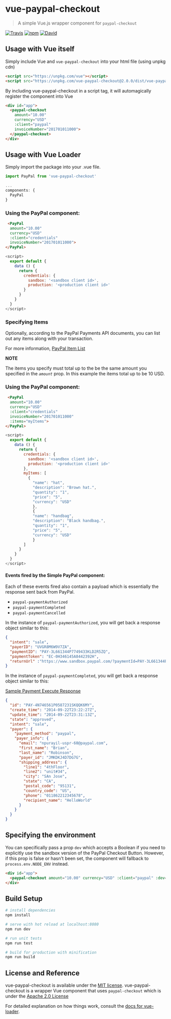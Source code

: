 # vue-paypal-checkout

> A simple Vue.js wrapper component for `paypal-checkout`

[![Travis](https://img.shields.io/travis/khoanguyen96/vue-paypal-checkout.svg)](https://travis-ci.org/khoanguyen96/vue-paypal-checkout)
[![npm](https://img.shields.io/npm/v/vue-paypal-checkout.svg)](https://www.npmjs.com/package/vue-paypal-checkout)
[![David](https://img.shields.io/david/khoanguyen96/vue-paypal-checkout.svg)](https://david-dm.org/khoanguyen96/vue-paypal-checkout)

## Usage with Vue itself
Simply include Vue and `vue-paypal-checkout` into your html file (using unpkg cdn)

``` html
<script src="https://unpkg.com/vue"></script>
<script src="https://unpkg.com/vue-paypal-checkout@2.0.0/dist/vue-paypal-checkout.min.js"></script>
```

By including vue-paypal-checkout in a script tag, it will automagically register the component into Vue
``` html
<div id="app">
  <paypal-checkout
    amount="10.00"
    currency="USD"
    :client="paypal"
    invoiceNumber="201701011000">
  </paypal-checkout>
</div>
```

## Usage with Vue Loader
Simply import the package into your .vue file.

``` javascript
import PayPal from 'vue-paypal-checkout'

...
components: {
  PayPal
}
```

### Using the PayPal component:
``` html
 <PayPal
  amount="10.00"
  currency="USD"
  :client="credentials"
  invoiceNumber="201701011000">
</PayPal>
```

``` javascript
<script>
  export default {
    data () {
      return {
        credentials: {
          sandbox: '<sandbox client id>',
          production: '<production client id>'
        }
      }
    }
  }
</script>
```

### Specifying Items
Optionally, according to the PayPal Payments API documents, you can list out any items along with your transaction.

For more information, [PayPal Item List](https://developer.paypal.com/docs/api/payments/#definition-item_list)

**NOTE** 

The items you specify must total up to the be the same amount you specified in the _`amount`_ prop. In this example the items total up to be 10 USD.

### Using the PayPal component:
``` html
 <PayPal
  amount="10.00"
  currency="USD"
  :client="credentials"
  invoiceNumber="201701011000"
  :items="myItems">
</PayPal>
```

``` javascript
<script>
  export default {
    data () {
      return {
        credentials: {
          sandbox: '<sandbox client id>',
          production: '<production client id>'
        },
        myItems: [
          {
            "name": "hat",
            "description": "Brown hat.",
            "quantity": "1",
            "price": "5",
            "currency": "USD"
            },
            {
            "name": "handbag",
            "description": "Black handbag.",
            "quantity": "1",
            "price": "5",
            "currency": "USD"
            }
        ]
      }
    }
  }
</script>
```


#### Events fired by the Simple PayPal component:

Each of these events fired also contain a payload which is essentially the response sent back from PayPal.

+ `paypal-paymentAuthorized`
+ `paypal-paymentCompleted`
+ `paypal-paymentCancelled`

In the instance of `paypal-paymentAuthorized`, you will get back a response object similar to this:

``` json
{  
  "intent": "sale",
  "payerID": "UVGR8M6W9V7ZA",
  "paymentID": "PAY-3L661344P7749433KLD2R5ZQ",
  "paymentToken": "EC-0H346145A8442392H",
  "returnUrl" :"https://www.sandbox.paypal.com/?paymentId=PAY-3L661344P7749433KLD2R5ZQ&token=EC-0H346145A8442392H&PayerID=UVGR8M6W9V7ZA"
}
```

In the instance of `paypal-paymentCompleted`, you will get back a response object similar to this:

[Sample Payment Execute Response](https://developer.paypal.com/docs/integration/direct/payments/paypal-payments/#execute-payment)

``` json
{
  "id": "PAY-4N746561P0587231SKQQK6MY",
  "create_time": "2014-09-22T23:22:27Z",
  "update_time": "2014-09-22T23:31:13Z",
  "state": "approved",
  "intent": "sale",
  "payer": {
    "payment_method": "paypal",
    "payer_info": {
      "email": "npurayil-uspr-60@paypal.com",
      "first_name": "Brian",
      "last_name": "Robinson",
      "payer_id": "JMKDKJ4D7DG7G",
      "shipping_address": {
        "line1": "4thFloor",
        "line2": "unit#34",
        "city": "SAn Jose",
        "state": "CA",
        "postal_code": "95131",
        "country_code": "US",
        "phone": "011862212345678",
        "recipient_name": "HelloWorld"
      }
    }
  }
}
```

## Specifying the environment
You can specifically pass a prop `dev` which accepts a Boolean if you need to explicitly use the sandbox version of the PayPal Checkout Button. However, if this prop is false or hasn't been set, the component will fallback to `process.env.NODE_ENV` instead.

``` html
<div id="app">
  <paypal-checkout amount="10.00" currency="USD" :client="paypal" :dev="true"></paypal-checkout>
</div>
```

## Build Setup

``` bash
# install dependencies
npm install

# serve with hot reload at localhost:8080
npm run dev

# run unit tests
npm run test

# build for production with minification
npm run build
```

## License and Reference
vue-paypal-checkout is available under the [MIT license](http://opensource.org/licenses/MIT).
vue-paypal-checkout is a wrapper Vue component that uses `paypal-checkout` which is under the [Apache 2.0 License](https://opensource.org/licenses/Apache-2.0)

For detailed explanation on how things work, consult the [docs for vue-loader](http://vuejs.github.io/vue-loader).
